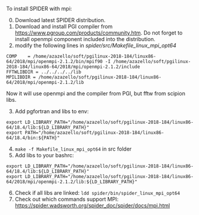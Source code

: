 To install SPIDER with mpi:

0. Download latest SPIDER distribution.
1. Download and install PGI compiler from https://www.pgroup.com/products/community.htm. Do not forget to install openmpi component included into the distribution.
2. modify the following lines in _spider/src/Makefile_linux_mpi_opt64_
```
COMP    = /home/azazello/soft/pgilinux-2018-184/linux86-64/2018/mpi/openmpi-2.1.2/bin/mpif90 -I /home/azazello/soft/pgilinux-2018-184/linux86-64/2018/mpi/openmpi-2.1.2/include
FFTWLIBDIR = ../../../../lib
MPILIBDIR = /home/azazello/soft/pgilinux-2018-184/linux86-64/2018/mpi/openmpi-2.1.2/lib
```
Now it will use openmpi and the compiler from PGI, but fftw from scipion libs.

3. Add pgfortran and libs to env:
```
export LD_LIBRARY_PATH="/home/azazello/soft/pgilinux-2018-184/linux86-64/18.4/lib:${LD_LIBRARY_PATH}"
export PATH="/home/azazello/soft/pgilinux-2018-184/linux86-64/18.4/bin:${PATH}"
```
4. `make -f Makefile_linux_mpi_opt64` in src folder
5. Add libs to your bashrc:
```
export LD_LIBRARY_PATH="/home/azazello/soft/pgilinux-2018-184/linux86-64/18.4/lib:${LD_LIBRARY_PATH}"
export LD_LIBRARY_PATH="/home/azazello/soft/pgilinux-2018-184/linux86-64/2018/mpi/openmpi-2.1.2/lib:${LD_LIBRARY_PATH}"
```
6. Check if all libs are linked:
`ldd spider/bin/spider_linux_mpi_opt64`
7. Check out which commands support MPI: https://spider.wadsworth.org/spider_doc/spider/docs/mpi.html
